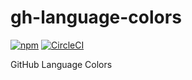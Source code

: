 # gh-language-colors
[![npm](https://img.shields.io/npm/v/gh-language-colors)](https://www.npmjs.com/package/gh-language-colors) [![CircleCI](https://circleci.com/gh/nwtgck/gh-language-colors-npm.svg?style=shield)](https://circleci.com/gh/nwtgck/gh-language-colors-npm)

GitHub Language Colors
